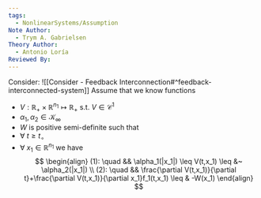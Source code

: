 ```yaml
---
tags:
  - NonlinearSystems/Assumption
Note Author:
  - Trym A. Gabrielsen
Theory Author:
  - Antonio Loría
Reviewed By:
---
```

Consider: ![[Consider - Feedback Interconnection#^feedback-interconnected-system]]
Assume that we know functions
- $V:\mathbb{R}_+\times\mathbb{R}^{n_1}\mapsto\mathbb{R}_+$ s.t. $V\in\mathcal{C}^1$
- $\alpha_1,\alpha_2 \in\mathcal{K}_\infty$
- $W$ is positive semi-definite
such that 
- $\forall~t\geq t_\circ$
- $\forall~x_1 \in \mathbb{R}^{n_1}$
we have
$$
\begin{align}
(1): \quad && \alpha_1(|x_1|) \leq V(t,x_1) \leq &~ \alpha_2(|x_1|) \\
(2): \quad && \frac{\partial V(t,x_1)}{\partial t}+\frac{\partial V(t,x_1)}{\partial x_1}f_1(t,x_1) \leq & -W(x_1)
\end{align}
$$
